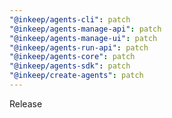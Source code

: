 ```yaml
---
"@inkeep/agents-cli": patch
"@inkeep/agents-manage-api": patch
"@inkeep/agents-manage-ui": patch
"@inkeep/agents-run-api": patch
"@inkeep/agents-core": patch
"@inkeep/agents-sdk": patch
"@inkeep/create-agents": patch
---
```


Release
